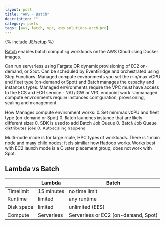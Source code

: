 ```yaml
---
layout: post
title: "AWS - Batch"
description: ""
category: posts
tags: [aws, batch, vpc, aws-solutions-arch-pro]
---
```

{% include JB/setup %}

[Batch](https://aws.amazon.com/batch/) enables batch computing workloads on the AWS Cloud using Docker images.

Can run serverless using Fargate OR dynamic provisioning of EC2 on-demand, or Spot. Can be scheduled by EventBridge and orchestrated using Step Functions. Managed compute environments you set the min/max vCPU and fleet type (on-demand or Spot) and Batch manages the capacity and instances types. Managed environments require the VPC must have access to the ECS and ECR service - NAT/IGW or VPC endpoint work. Unmanaged compute environments require instances configuration, provisioning, scaling and management.

How Managed compute environment works:
0. Set min/max vCPU and fleet type (on-demand or Spot)
0. Batch launches instance that are likely different sizes
0. SDK is used to add Batch Job Queue 
0. Batch Job Queue distributes jobs
0. Autoscaling happens

Multi-node mode is for large scale, HPC types of workloads. There is 1 main node and many child nodes; feels similiar how Hadoop works. Works best with EC2 launch mode is a Cluster placement group; does not work with Spot.

## Lambda vs Batch
|            | Lambda     | Batch                                   |
|------------|------------|-----------------------------------------|
| Timelimit  | 15 minutes | no time limit                           |
| Runtime    | limited    | any runtime                             |
| Disk space | limited    | unlimited (EBS)                         |
| Compute    | Serverless | Serverless or EC2 (on-demand, Spot) |